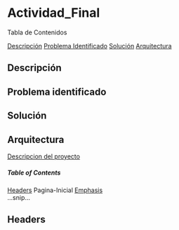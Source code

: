 

# Actividad_Final
Tabla de Contenidos

[Descripción](/#Descripción)
[Problema Identificado](../../wiki/Pagina-Inicial)
[Solución](../../wiki/Pagina-Inicial)
[Arquitectura](../../wiki/Pagina-Inicial)

## Descripción
## Problema identificado
## Solución
## Arquitectura

[Descripcion del proyecto](../../wiki/Pagina-Inicial)

##### Table of Contents  
[Headers](#headers)  Pagina-Inicial
[Emphasis](#emphasis)  
...snip...    
<a name="headers"/>
## Headers
